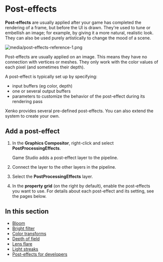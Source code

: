 # Post-effects

**Post-effects** are usually applied after your game has completed the rendering of a frame, but before the UI is drawn. They're used to tune or embellish an image; for example, by giving it a more natural, realistic look. They can also be used purely artistically to change the mood of a scene.

![media/post-effects-reference-1.png](media/post-effects-reference-1.png) 

Post-effects are usually applied on an image. This means they have no connection with vertices or meshes. They only work with the color values of each pixel (and sometimes their depth).

A post-effect is typically set up by specifying:

- input buffers (eg color, depth)
- one or several output buffers
- parameters to customize the behavior of the post-effect during its rendering pass

Xenko provides several pre-defined post-effects. You can also extend the system to create your own.

## Add a post-effect

1. In the **Graphics Compositor**, right-click and select **PostProcessingEffects**.

    Game Studio adds a post-effect layer to the pipeline.

2. Connect the layer to the other layers in the pipeline.

3. Select the **PostProcessingEffects** layer.

4. In the **property grid** (on the right by default), enable the post-effects you want to use. For details about each post-effect and its setting, see the pages below.

## In this section

* [Bloom](bloom.md)
* [Bright filter](bright-filter.md)
* [Color transforms](color-transforms/index.md)
* [Depth of field](depth-of-field.md)
* [Lens flare](lens-flare.md)
* [Light streaks](light-streaks.md)
* [Post-effects for developers](post-effects-for-developers.md)